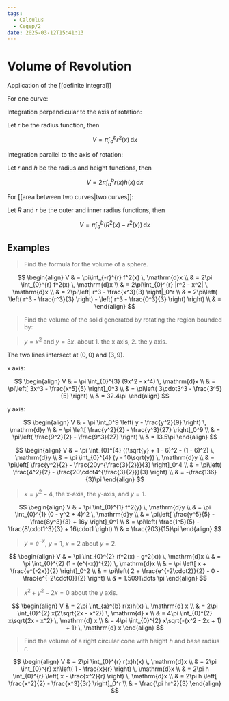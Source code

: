 ```yaml
---
tags:
  - Calculus
  - Cegep/2
date: 2025-03-12T15:41:13
---
```


# Volume of Revolution

Application of the [[definite integral]]

For one curve:

Integration perpendicular to the axis of rotation:

Let $r$ be the radius function, then

$$
V = \pi\int_{a}^{b} r^2(x) \, \mathrm{d}x
$$

Integration parallel to the axis of rotation:

Let $r$ and $h$ be the radius and height functions, then

$$
V = 2\pi\int_{a}^{b} r(x)h(x) \, \mathrm{d}x
$$

For [[area between two curves|two curves]]:

Let $R$ and $r$ be the outer and inner radius functions, then

$$
V = \pi\int_{a}^{b} (R^2(x) - r^2(x)) \, \mathrm{d}x
$$

## Examples

> Find the formula for the volume of a sphere.

$$
\begin{align}
V & = \pi\int_{-r}^{r} f^2(x) \, \mathrm{d}x \\
 & = 2\pi \int_{0}^{r} f^2(x) \, \mathrm{d}x \\
 & = 2\pi\int_{0}^{r} |r^2 - x^2| \, \mathrm{d}x \\
 & = 2\pi\left| r^3 - \frac{x^3}{3} \right|_0^r \\
 & = 2\pi\left( \left( r^3 - \frac{r^3}{3} \right) - \left( r^3 - \frac{0^3}{3} \right) \right) \\
 & =
\end{align}
$$

> Find the volume of the solid generated by rotating the region bounded by:

> $y = x^2$ and $y = 3x$. about 1. the x axis, 2. the y axis.

The two lines intersect at $(0, 0)$ and $(3, 9)$.

x axis:

$$
\begin{align}
V & = \pi \int_{0}^{3} (9x^2 - x^4) \, \mathrm{d}x \\
 & = \pi\left[ 3x^3 - \frac{x^5}{5} \right]_0^3 \\
 & = \pi\left( 3\cdot3^3 - \frac{3^5}{5} \right) \\
 & = 32.4\pi
\end{align}
$$

y axis:

$$
\begin{align}
V & = \pi \int_0^9 \left( y - \frac{y^2}{9} \right) \, \mathrm{d}y \\
 & = \pi \left[ \frac{y^2}{2} - \frac{y^3}{27} \right]_0^9 \\
 & = \pi\left( \frac{9^2}{2} - \frac{9^3}{27} \right) \\
 & = 13.5\pi
\end{align}
$$

$$
\begin{align}
V & = \pi \int_{0}^{4} ((\sqrt{y} + 1 - 6)^2 - (1 - 6)^2) \, \mathrm{d}y \\
 & = \pi \int_{0}^{4} (y - 10\sqrt{y}) \, \mathrm{d}y \\
 & = \pi\left[ \frac{y^2}{2} - \frac{20y^{\frac{3}{2}}}{3} \right]_0^4 \\
 & = \pi\left( \frac{4^2}{2} - \frac{20\cdot4^{\frac{3}{2}}}{3} \right) \\
 & = -\frac{136}{3}\pi
\end{align}
$$

> $x = y^2 - 4$, the x-axis, the y-axis, and $y = 1$.

$$
\begin{align}
V & = \pi \int_{0}^{1} f^2(y) \, \mathrm{d}y \\
 & = \pi \int_{0}^{1} (0 - y^2 + 4)^2 \, \mathrm{d}y \\
 & = \pi\left[ \frac{y^5}{5} - \frac{8y^3}{3} + 16y \right]_0^1 \\
 & = \pi\left( \frac{1^5}{5} - \frac{8\cdot1^3}{3} + 16\cdot1 \right) \\
 & = \frac{203}{15}\pi
\end{align}
$$

> $y = e^{-x}$, $y = 1$, $x = 2$ about $y = 2$.

$$
\begin{align}
V & = \pi \int_{0}^{2} (f^2(x) - g^2(x)) \, \mathrm{d}x \\
 & = \pi \int_{0}^{2} (1 - (e^{-x})^{2}) \, \mathrm{d}x \\
 & = \pi \left[ x + \frac{e^{-2x}}{2} \right]_0^2 \\
 & = \pi\left( 2 + \frac{e^{-2\cdot2}}{2} - 0 - \frac{e^{-2\cdot0}}{2} \right) \\
 & = 1.5091\dots \pi
\end{align}
$$

> $x^2 + y^2 - 2x = 0$ about the y axis.

$$
\begin{align}
V & = 2\pi \int_{a}^{b} r(x)h(x) \, \mathrm{d} x \\
 & = 2\pi \int_{0}^{2} x(2\sqrt{2x - x^2}) \, \mathrm{d} x \\
 & = 4\pi \int_{0}^{2} x\sqrt{2x - x^2} \, \mathrm{d} x \\
 & = 4\pi \int_{0}^{2} x\sqrt{-(x^2 - 2x + 1) + 1} \, \mathrm{d} x
\end{align}
$$

> Find the volume of a right circular cone with height $h$ and base radius $r$.

$$
\begin{align}
V & = 2\pi \int_{0}^{r} r(x)h(x) \, \mathrm{d}x \\
 & = 2\pi \int_{0}^{r} xh\left( 1 - \frac{x}{r} \right) \, \mathrm{d}x \\
 & = 2\pi h \int_{0}^{r} \left( x - \frac{x^2}{r} \right) \, \mathrm{d}x \\
 & = 2\pi h \left[ \frac{x^2}{2} - \frac{x^3}{3r} \right]_0^r \\
 & = \frac{\pi hr^2}{3}
\end{align}
$$
